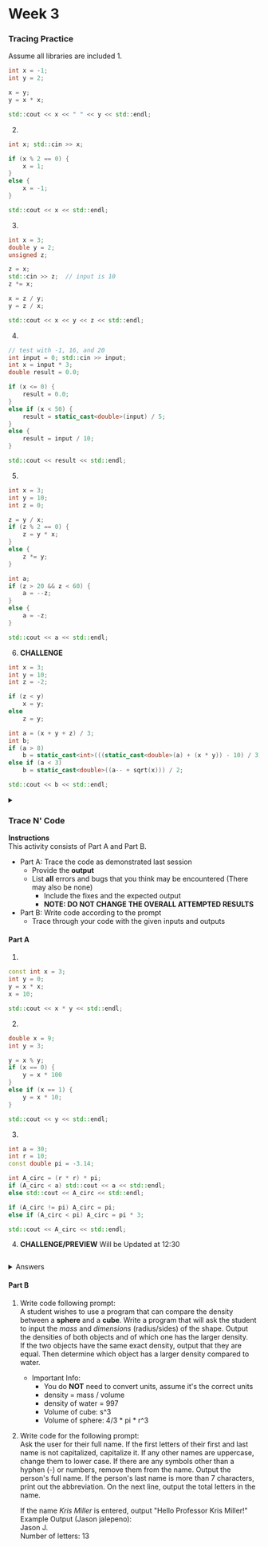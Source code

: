 # Week 3

### Tracing Practice
Assume all libraries are included
1.
```c++
int x = -1;
int y = 2;

x = y;
y = x * x;

std::cout << x << " " << y << std::endl;
```
2.
```c++
int x; std::cin >> x;

if (x % 2 == 0) {
    x = 1;
}
else {
    x = -1;
}

std::cout << x << std::endl;
```
3.
```c++
int x = 3;
double y = 2;
unsigned z;

z = x;
std::cin >> z;  // input is 10
z *= x;

x = z / y;
y = z / x;

std::cout << x << y << z << std::endl;
```
4.
```c++
// test with -1, 16, and 20
int input = 0; std::cin >> input;
int x = input * 3;
double result = 0.0;

if (x <= 0) {
    result = 0.0;
}
else if (x < 50) {
    result = static_cast<double>(input) / 5;
}
else {
    result = input / 10;
}

std::cout << result << std::endl;
```
5.
```c++
int x = 3;
int y = 10;
int z = 0;

z = y / x;
if (z % 2 == 0) {
    z = y * x;
}
else {
    z *= y;
}

int a;
if (z > 20 && z < 60) {
    a = --z;
}
else {
    a = -z;
}

std::cout << a << std::endl;
```
6. **CHALLENGE**
```c++
int x = 3;
int y = 10;
int z = -2;

if (z < y) 
    x = y;
else 
    z = y;

int a = (x + y + z) / 3;
int b;
if (a > 8)
    b = static_cast<int>(((static_cast<double>(a) + (x * y)) - 10) / 3) % 7;
else if (a < 3) 
    b = static_cast<double>((a-- + sqrt(x))) / 2;

std::cout << b << std::endl;
```
<details>
    <summary>
    </summary>
</details>

### Trace N' Code
<b>Instructions</b>  
This activity consists of Part A and Part B.
* Part A: Trace the code as demonstrated last session
    * Provide the **output**
    * List **all** errors and bugs that you think may be encountered (There may also be none)
      * Include the fixes and the expected output
      * **NOTE: DO NOT CHANGE THE OVERALL ATTEMPTED RESULTS**
* Part B: Write code according to the prompt
    * Trace through your code with the given inputs and outputs

#### Part A
1)
```c++
const int x = 3;
int y = 0;
y = x * x;
x = 10;

std::cout << x * y << std::endl;
```

2)
```c++
double x = 9;
int y = 3;

y = x % y;
if (x == 0) {
    y = x * 100
}
else if (x == 1) {
    y = x * 10;
}

std::cout << y << std::endl;
```

3)
```c++
int a = 30;
int r = 10;
const double pi = -3.14;

int A_circ = (r * r) * pi;
if (A_circ < a) std::cout << a << std::endl;
else std::cout << A_circ << std::endl;

if (A_circ != pi) A_circ = pi;
else if (A_circ < pi) A_circ = pi * 3;

std::cout << A_circ << std::endl;
```

4) **CHALLENGE/PREVIEW** Will be Updated at 12:30
```c++

```

<details>
    <summary>Answers</summary>
    

</details>

#### Part B

1) Write code following prompt:  
   A student wishes to use a program that can compare the density between a **sphere** and a **cube**.
   Write a program that will ask the student to input the *mass* and *dimensions* (radius/sides) of the shape.
   Output the densities of both objects and of which one has the larger density.  
   If the two objects have the same exact density, output that they are equal.
   Then determine which object has a larger density compared to water.
   * Important Info:
      * You do **NOT** need to convert units, assume it's the correct units
      * density = mass / volume
      * density of water = 997
      * Volume of cube: s^3
      * Volume of sphere: 4/3 * pi * r^3
2) Write code for the following prompt:  
   Ask the user for their full name.
   If the first letters of their first and last name is not capitalized, capitalize it.
   If any other names are uppercase, change them to lower case.
   If there are any symbols other than a hyphen (-) or numbers, remove them from the name.
   Output the person's full name. If the person's last name is more than 7 characters, print out the abbreviation.
   On the next line, output the total letters in the name.  
   
   If the name *Kris Miller* is entered, output "Hello Professor Kris Miller!"  
  Example Output (Jason jalepeno):  
  Jason J.  
  Number of letters: 13   